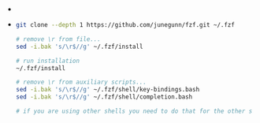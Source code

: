 -
- ```bash
  git clone --depth 1 https://github.com/junegunn/fzf.git ~/.fzf
  
  # remove \r from file...
  sed -i.bak 's/\r$//g' ~/.fzf/install
  
  # run installation
  ~/.fzf/install
  
  # remove \r from auxiliary scripts...
  sed -i.bak 's/\r$//g' ~/.fzf/shell/key-bindings.bash
  sed -i.bak 's/\r$//g' ~/.fzf/shell/completion.bash
  
  # if you are using other shells you need to do that for the other scripts in that folder
  ```